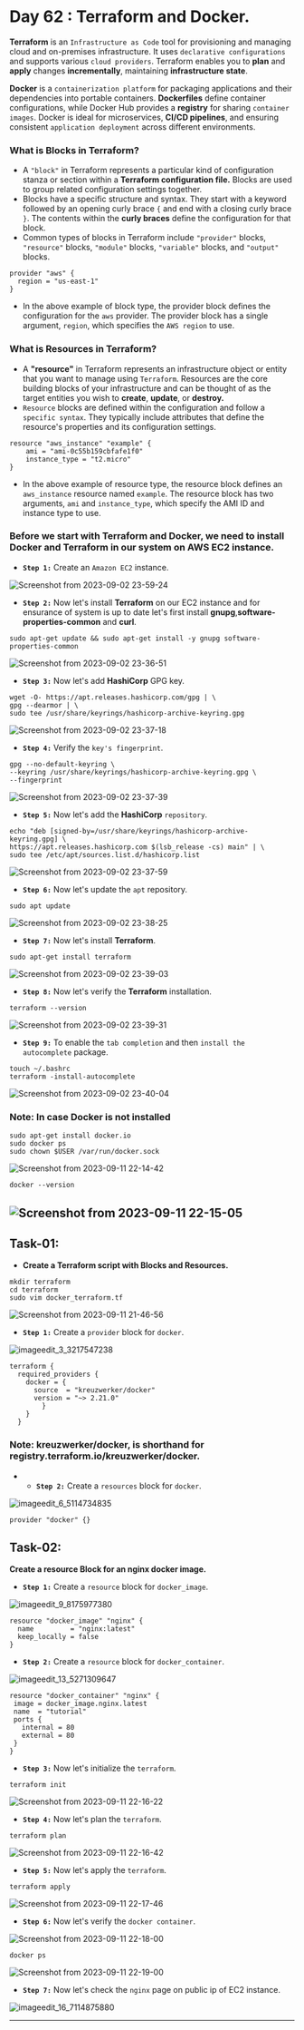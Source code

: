 # Day 62 : Terraform and Docker.

**Terraform** is an `Infrastructure as Code` tool for provisioning and managing cloud and on-premises infrastructure. It uses `declarative configurations` and supports various `cloud providers`. Terraform enables you to **plan** and **apply** changes **incrementally**, maintaining **infrastructure state**.

**Docker** is a `containerization platform` for packaging applications and their dependencies into portable containers. **Dockerfiles** define container configurations, while Docker Hub provides a **registry** for sharing `container images`. Docker is ideal for microservices, **CI/CD pipelines**, and ensuring consistent `application deployment` across different environments.

### What is Blocks in Terraform?

- A `"block"` in Terraform represents a particular kind of configuration stanza or section within a **Terraform configuration file.** Blocks are used to group related configuration settings together.
- Blocks have a specific structure and syntax. They start with a keyword followed by an opening curly brace `{` and end with a closing curly brace `}`. The contents within the **curly braces** define the configuration for that block.
- Common types of blocks in Terraform include `"provider"` blocks, `"resource"` blocks, `"module"` blocks, `"variable"` blocks, and `"output"` blocks.

```
provider "aws" {
  region = "us-east-1"
}
```

- In the above example of block type, the provider block defines the configuration for the `aws` provider. The provider block has a single argument, `region`, which specifies the `AWS region` to use.

### What is Resources in Terraform?

- A **"resource"** in Terraform represents an infrastructure object or entity that you want to manage using `Terraform`. Resources are the core building blocks of your infrastructure and can be thought of as the target entities you wish to **create**, **update**, or **destroy.**
- `Resource` blocks are defined within the configuration and follow a `specific syntax`. They typically include attributes that define the resource's properties and its configuration settings.

```
resource "aws_instance" "example" {
    ami = "ami-0c55b159cbfafe1f0"
    instance_type = "t2.micro"
}
```

- In the above example of resource type, the resource block defines an `aws_instance` resource named `example`. The resource block has two arguments, `ami` and `instance_type`, which specify the AMI ID and instance type to use.

### Before we start with Terraform and Docker, we need to install Docker and Terraform in our system on AWS EC2 instance.

- **`Step 1:`** Create an `Amazon EC2` instance.

![Screenshot from 2023-09-02 23-59-24](https://github.com/Rohit312001/GitDemo/assets/76991475/a79616d5-fb58-4d8e-aff3-370066f6cc75)

- **`Step 2:`** Now let's install **Terraform** on our EC2 instance and for ensurance of system is up to date let's first install **gnupg**,**software-properties-common** and **curl**.

```
sudo apt-get update && sudo apt-get install -y gnupg software-properties-common
```

![Screenshot from 2023-09-02 23-36-51](https://github.com/Rohit312001/GitDemo/assets/76991475/788848ec-dbe2-4a41-aaa0-b833018e6bef)

- **`Step 3:`** Now let's add **HashiCorp** GPG key.

```
wget -O- https://apt.releases.hashicorp.com/gpg | \
gpg --dearmor | \
sudo tee /usr/share/keyrings/hashicorp-archive-keyring.gpg
```

![Screenshot from 2023-09-02 23-37-18](https://github.com/Rohit312001/GitDemo/assets/76991475/fb9531c7-6d1a-4a0d-a5cc-1787d0eec038)

- **`Step 4:`** Verify the `key's fingerprint`.

```
gpg --no-default-keyring \
--keyring /usr/share/keyrings/hashicorp-archive-keyring.gpg \
--fingerprint
```

![Screenshot from 2023-09-02 23-37-39](https://github.com/Rohit312001/GitDemo/assets/76991475/27eac46f-74cf-45b6-b9df-d69a1b2a569e)

- **`Step 5:`** Now let's add the **HashiCorp** `repository`.

```
echo "deb [signed-by=/usr/share/keyrings/hashicorp-archive-keyring.gpg] \
https://apt.releases.hashicorp.com $(lsb_release -cs) main" | \
sudo tee /etc/apt/sources.list.d/hashicorp.list
```

![Screenshot from 2023-09-02 23-37-59](https://github.com/Rohit312001/GitDemo/assets/76991475/92b62fa8-bc3c-4453-a629-6c6f78b06130)

- **`Step 6:`** Now let's update the `apt` repository.

```
sudo apt update
```

![Screenshot from 2023-09-02 23-38-25](https://github.com/Rohit312001/GitDemo/assets/76991475/41ccb0e5-bfd5-426b-9bbc-17c745be72ad)

- **`Step 7:`** Now let's install **Terraform**.

```
sudo apt-get install terraform
```

![Screenshot from 2023-09-02 23-39-03](https://github.com/Rohit312001/GitDemo/assets/76991475/7b44352e-7360-4a1f-8921-85281370f15f)

- **`Step 8:`** Now let's verify the **Terraform** installation.

```
terraform --version
```

![Screenshot from 2023-09-02 23-39-31](https://github.com/Rohit312001/GitDemo/assets/76991475/c8401c6b-9408-4814-bb0c-7522e08cf67d)

- **`Step 9:`** To enable the `tab completion` and then `install the autocomplete` package.

```
touch ~/.bashrc
terraform -install-autocomplete
```

![Screenshot from 2023-09-02 23-40-04](https://github.com/Rohit312001/GitDemo/assets/76991475/cf8d8e91-4e86-49f7-9284-40349d108e80)

### Note: In case Docker is not installed

```
sudo apt-get install docker.io
sudo docker ps
sudo chown $USER /var/run/docker.sock
```

![Screenshot from 2023-09-11 22-14-42](https://github.com/Rohit312001/GitDemo/assets/76991475/f6c2853e-d702-412e-bc20-26b569109496)

```
docker --version
```

## ![Screenshot from 2023-09-11 22-15-05](https://github.com/Rohit312001/GitDemo/assets/76991475/130e7bee-d1fe-442b-b84e-ab1f61812e20)

## Task-01:

- **Create a Terraform script with Blocks and Resources.**

```
mkdir terraform
cd terraform
sudo vim docker_terraform.tf
```

![Screenshot from 2023-09-11 21-46-56](https://github.com/Rohit312001/GitDemo/assets/76991475/2c8ba275-cbb9-42a6-8246-295e9aa5f457)

- **`Step 1:`** Create a `provider` block for `docker`.

![imageedit_3_3217547238](https://github.com/Rohit312001/GitDemo/assets/76991475/90d89866-539d-40d1-807e-f20896197f11)

```
terraform {
  required_providers {
    docker = {
      source  = "kreuzwerker/docker"
      version = "~> 2.21.0"
        }
    }
  }
```

### Note: kreuzwerker/docker, is shorthand for registry.terraform.io/kreuzwerker/docker.

- - **`Step 2:`** Create a `resources` block for `docker`.

![imageedit_6_5114734835](https://github.com/Rohit312001/GitDemo/assets/76991475/751ab409-d9d6-43c4-ab4c-a5306a590552)

```
provider "docker" {}
```

## Task-02:

**Create a resource Block for an nginx docker image.**

- **`Step 1:`** Create a `resource` block for `docker_image`.

![imageedit_9_8175977380](https://github.com/Rohit312001/GitDemo/assets/76991475/7ec070b4-19b9-4bbf-ace6-bfada3888ace)

```
resource "docker_image" "nginx" {
  name         = "nginx:latest"
  keep_locally = false
}
```

- **`Step 2:`** Create a `resource` block for `docker_container`.

![imageedit_13_5271309647](https://github.com/Rohit312001/GitDemo/assets/76991475/3f435fb2-e532-4213-a81c-16a677ae7ac3)

```
resource "docker_container" "nginx" {
 image = docker_image.nginx.latest
 name  = "tutorial"
 ports {
   internal = 80
   external = 80
 }
}
```

- **`Step 3:`** Now let's initialize the `terraform`.

```
terraform init
```

![Screenshot from 2023-09-11 22-16-22](https://github.com/Rohit312001/GitDemo/assets/76991475/631d4e2c-aa60-46c5-893b-50b36e7329cb)

- **`Step 4:`** Now let's plan the `terraform`.

```
terraform plan
```

![Screenshot from 2023-09-11 22-16-42](https://github.com/Rohit312001/GitDemo/assets/76991475/f4837dae-ce78-43c3-bf1c-3ca1fc7ae138)

- **`Step 5:`** Now let's apply the `terraform`.

```
terraform apply
```

![Screenshot from 2023-09-11 22-17-46](https://github.com/Rohit312001/GitDemo/assets/76991475/7432c078-40af-4244-b930-c548b45eff1e)

- **`Step 6:`** Now let's verify the `docker container`.

![Screenshot from 2023-09-11 22-18-00](https://github.com/Rohit312001/GitDemo/assets/76991475/1bb67ec9-2cbc-4257-855f-d9f6971e07cb)

```
docker ps
```

![Screenshot from 2023-09-11 22-19-00](https://github.com/Rohit312001/GitDemo/assets/76991475/d894865f-cb13-4dbf-a1b4-f4348c82400f)

- **`Step 7:`** Now let's check the `nginx` page on public ip of EC2 instance.

![imageedit_16_7114875880](https://github.com/Rohit312001/GitDemo/assets/76991475/58a2f6aa-0ab8-4a08-ae04-6b592dfb9c40)

---
